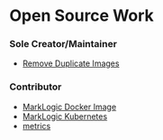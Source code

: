 # Open Source Work

### Sole Creator/Maintainer

- [Remove Duplicate Images](https://github.com/ilanRosenbaum/remove-duplicate-images)

### Contributor

- [MarkLogic Docker Image](https://github.com/marklogic/marklogic-docker)
- [MarkLogic Kubernetes](https://github.com/marklogic/marklogic-kubernetes)
- [metrics](https://github.com/lowlighter/metrics/)
